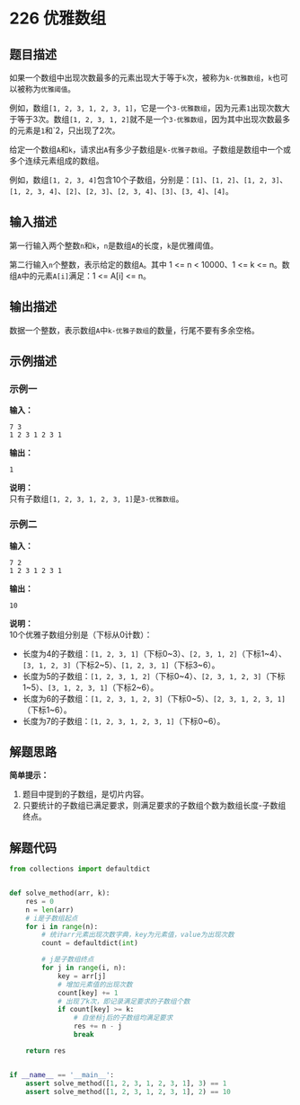 # 226 优雅数组

## 题目描述

如果一个数组中出现次数最多的元素出现大于等于`k`次，被称为`k-优雅数组`，`k`也可以被称为`优雅阈值`。

例如，数组`[1, 2, 3, 1, 2, 3, 1]`，它是一个`3-优雅数组`，因为元素`1`出现次数大于等于3次。数组`[1, 2, 3, 1, 2]`就不是一个`3-优雅数组`，因为其中出现次数最多的元素是`1`和`2，只出现了2次。

给定一个数组`A`和`k`，请求出`A`有多少子数组是`k-优雅子数组`。子数组是数组中一个或多个连续元素组成的数组。

例如，数组`[1, 2, 3, 4]`包含10个子数组，分别是：`[1]`、`[1, 2]`、`[1, 2, 3]`、`[1, 2, 3, 4]`、`[2]`、`[2, 3]`、`[2, 3, 4]`、`[3]`、`[3, 4]`、`[4]`。

## 输入描述

第一行输入两个整数`n`和`k`，`n`是数组`A`的长度，`k`是优雅阈值。

第二行输入`n`个整数，表示给定的数组`A`。其中 1 <= n < 10000、1 <= k <= n。数组`A`中的元素`A[i]`满足：1 <= A[i] <= n。

## 输出描述

数据一个整数，表示数组`A`中`k-优雅子数组`的数量，行尾不要有多余空格。

## 示例描述

### 示例一

**输入：**

```text
7 3
1 2 3 1 2 3 1
```

**输出：**

```text
1
```

**说明：**  
只有子数组`[1, 2, 3, 1, 2, 3, 1]`是`3-优雅数组`。

### 示例二

**输入：**

```text
7 2
1 2 3 1 2 3 1
```

**输出：**

```text
10
```

**说明：**  
10个优雅子数组分别是（下标从0计数）：

- 长度为4的子数组：`[1, 2, 3, 1]`（下标0\~3）、`[2, 3, 1, 2]`（下标1\~4）、`[3, 1, 2, 3]`（下标2\~5）、`[1, 2, 3, 1]`（下标3\~6）。
- 长度为5的子数组：`[1, 2, 3, 1, 2]`（下标0\~4）、`[2, 3, 1, 2, 3]`（下标1\~5）、`[3, 1, 2, 3, 1]`（下标2\~6）。
- 长度为6的子数组：`[1, 2, 3, 1, 2, 3]`（下标0\~5）、`[2, 3, 1, 2, 3, 1]`（下标1\~6）。
- 长度为7的子数组：`[1, 2, 3, 1, 2, 3, 1]`（下标0\~6）。

## 解题思路

**简单提示：**

1. 题目中提到的子数组，是切片内容。
2. 只要统计的子数组已满足要求，则满足要求的子数组个数为数组长度-子数组终点。

## 解题代码

```python
from collections import defaultdict


def solve_method(arr, k):
    res = 0
    n = len(arr)
    # i是子数组起点
    for i in range(n):
        # 统计arr元素出现次数字典，key为元素值，value为出现次数
        count = defaultdict(int)

        # j是子数组终点
        for j in range(i, n):
            key = arr[j]
            # 增加元素值的出现次数
            count[key] += 1
            # 出现了k次，即记录满足要求的子数组个数
            if count[key] >= k:
                # 自坐标j后的子数组均满足要求
                res += n - j
                break

    return res


if __name__ == '__main__':
    assert solve_method([1, 2, 3, 1, 2, 3, 1], 3) == 1
    assert solve_method([1, 2, 3, 1, 2, 3, 1], 2) == 10
```